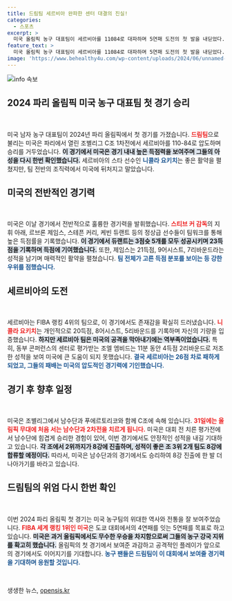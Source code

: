 ```yaml
---
title: 드림팀 세르비아 완파한 센터 대결의 진실!
categories:
  - 스포츠
excerpt: >
  미국 올림픽 농구 대표팀이 세르비아를 11084로 대파하며 5연패 도전의 첫 발을 내딛었다. 르브론 제임스와 케빈 듀랜트의 활약으로 꿈의 팀이 힘차게 출발!
feature_text: >
  미국 올림픽 농구 대표팀이 세르비아를 11084로 대파하며 5연패 도전의 첫 발을 내딛었다. 르브론 제임스와 케빈 듀랜트의 활약으로 꿈의 팀이 힘차게 출발!
image: 'https://www.behealthy4u.com/wp-content/uploads/2024/06/unnamed-file.png'
---
```


<p><img src="https://www.behealthy4u.com/wp-content/uploads/2024/06/unnamed-file.png" alt="info 속보" /></p>

<h2 data-ke-size="size26">2024 파리 올림픽 미국 농구 대표팀 첫 경기 승리</h2>

<p data-ke-size="size16">&nbsp;</p>

<p>미국 남자 농구 대표팀이 2024년 파리 올림픽에서 첫 경기를 가졌습니다. <b><span style="color: #ee2323;">드림팀</span></b>으로 불리는 미국은 파리에서 열린 조별리그 C조 1차전에서 세르비아를 110-84로 압도하며 승리를 거두었습니다. <b><span style="background-color: #21538527;">이 경기에서 미국은 경기 내내 높은 득점력을 보여주며 그들의 아성을 다시 한번 확인했습니다.</span></b> 세르비아의 스타 선수인 <b><span style="color: #1a5490;">니콜라 요키치</span></b>는 좋은 활약을 펼쳤지만, 팀 전반의 조직력에서 미국에 뒤처지고 말았습니다. </p>

<h2 data-ke-size="size26">미국의 전반적인 경기력</h2>

<p data-ke-size="size16">&nbsp;</p>

<p>미국은 이날 경기에서 전반적으로 훌륭한 경기력을 발휘했습니다. <b><span style="color: #ee2323;">스티브 커 감독</span></b>의 지휘 아래, 르브론 제임스, 스테픈 커리, 케빈 듀랜트 등의 정상급 선수들이 팀워크를 통해 높은 득점률을 기록했습니다. <b><span style="background-color: #21538527;">이 경기에서 듀랜트는 3점슛 5개를 모두 성공시키며 23득점을 기록하며 득점에 기여했습니다.</span></b> 또한, 제임스는 21득점, 9어시스트, 7리바운드라는 성적을 남기며 매력적인 활약을 펼쳤습니다. <b><span style="color: #1a5490;">팀 전체가 고른 득점 분포를 보이는 등 강한 우위를 점했습니다.</span></b></p>

<h2 data-ke-size="size26">세르비아의 도전</h2>

<p data-ke-size="size16">&nbsp;</p>

<p>세르비아는 FIBA 랭킹 4위의 팀으로, 이 경기에서도 존재감을 확실히 드러냈습니다. <b><span style="color: #ee2323;">니콜라 요키치</span></b>는 개인적으로 20득점, 8어시스트, 5리바운드를 기록하며 자신의 기량을 입증했습니다. <b><span style="background-color: #21538527;">하지만 세르비아 팀은 미국의 공격을 막아내기에는 역부족이었습니다.</span></b> 특히, 동부 콘퍼런스의 센터로 평가받는 조엘 엠비드는 11분 동안 4득점 2리바운드로 저조한 성적을 보여 미국에 큰 도움이 되지 못했습니다. <b><span style="color: #1a5490;">결국 세르비아는 26점 차로 패하게 되었고, 그들의 패배는 미국의 압도적인 경기력에 기인했습니다.</span></b></p>

<h2 data-ke-size="size26">경기 후 향후 일정</h2>

<p data-ke-size="size16">&nbsp;</p>

<p>미국은 조별리그에서 남수단과 푸에르토리코와 함께 C조에 속해 있습니다. <b><span style="color: #ee2323;">31일에는 올림픽 무대에 처음 서는 남수단과 2차전을 치르게 됩니다.</span></b> 미국은 대회 전 치른 평가전에서 남수단에 힘겹게 승리한 경험이 있어, 이번 경기에서도 안정적인 성적을 내길 기대하고 있습니다. <b><span style="background-color: #21538527;">각 조에서 2위까지가 8강에 진출하며, 성적이 좋은 조 3위 2개 팀도 8강에 합류할 예정이다.</span></b> 따라서, 미국은 남수단과의 경기에서도 승리하여 8강 진출에 한 발 더 나아가기를 바라고 있습니다.</p>

<h2 data-ke-size="size26">드림팀의 위엄 다시 한번 확인</h2>

<p data-ke-size="size16">&nbsp;</p>

<p>이번 2024 파리 올림픽 첫 경기는 미국 농구팀의 위대한 역사와 전통을 잘 보여주었습니다. <b><span style="color: #ee2323;">FIBA 세계 랭킹 1위인 미국</span></b>은 도쿄 대회에서의 4연패를 잇는 5연패를 목표로 하고 있습니다. <b><span style="background-color: #21538527;">미국은 과거 올림픽에서도 무수한 우승을 차지함으로써 그들의 농구 강국 지위를 확고히 했습니다.</span></b> 올림픽의 첫 경기에서 보여준 과감하고 공격적인 플레이가 앞으로의 경기에서도 이어지기를 기대합니다. <b><span style="color: #1a5490;">농구 팬들은 드림팀이 이 대회에서 보여줄 경기력을 기대하며 응원할 것입니다.</span></b></p>

<p data-ke-size="size16">&nbsp;</p>
생생한 뉴스, <a href="https://opensis.kr" rel="dofollow">opensis.kr</a>


